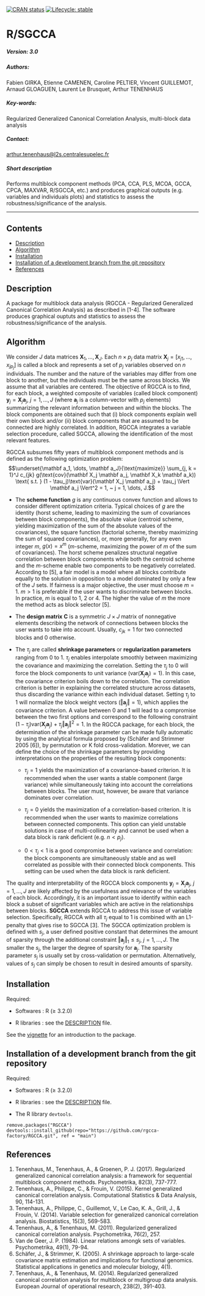 <!-- badges: start -->
  [![CRAN status](https://www.r-pkg.org/badges/version/RGCCA)](https://CRAN.R-project.org/package=RGCCA)
  [![Lifecycle: stable](https://img.shields.io/badge/lifecycle-stable-green.svg)](https://lifecycle.r-lib.org/articles/stages.html#stable)

<!-- badges: end -->

# R/SGCCA

##### Version: 3.0

##### Authors:
Fabien GIRKA, Etienne CAMENEN,  Caroline PELTIER, Vincent GUILLEMOT, 
Arnaud GLOAGUEN, Laurent Le Brusquet, Arthur TENENHAUS

##### Key-words:
Regularized Generalized Canonical Correlation Analysis, multi-block data analysis

##### Contact:
arthur.tenenhaus@l2s.centralesupelec.fr

##### Short description
Performs multiblock component methods (PCA, CCA, PLS, MCOA, GCCA, CPCA, MAXVAR, R/SGCCA, etc.) and produces graphical outputs (e.g. variables and individuals plots) and statistics to assess the robustness/significance of the analysis.

---

## Contents
  - [Description](#description)
  - [Algorithm](#algorithm)
  - [Installation](#installation)
  - [Installation of a development branch from the git repository](#installation-of-a-development-branch-from-the-git-repository)
  - [References](#references)

## Description
A package for multiblock data analysis (RGCCA - Regularized Generalized Canonical Correlation Analysis) as described in [1-4]. The software produces graphical ouptuts and statistics to assess the robustness/significance of the analysis.

## Algorithm
We consider $J$ data matrices $\mathbf X_1 , \dots, \mathbf X_J$. Each $n \times p_j$ data matrix 
$\mathbf X_j = \left[ x_{j1}, \dots, x_{jp_j} \right]$ 
is called a block and represents a set of $p_j$ variables observed on $n$ individuals. The number and the nature of the variables may differ from one block to another, but the individuals must be the same across blocks. We assume that all variables are centered. The objective of RGCCA is to find, for each block, a weighted composite of variables (called block component) $\mathbf y_j = \mathbf X_j  \mathbf a_j, ~ j = 1 ,..., J$ (where $\mathbf a_j$ is a column-vector with $p_j$ elements) summarizing the relevant information between and within the blocks. The block components are obtained such that (i) block components explain well their own block and/or (ii) block components that are assumed to be connected are highly correlated. In addition, RGCCA integrates a variable selection procedure, called SGCCA, allowing the identification of the most relevant features.

RGCCA subsumes fifty years of multiblock component methods and is defined as the following optimization problem:
$$\underset{\mathbf a_1, \dots, \mathbf a_J}{\text{maximize}} \sum_{j, k = 1}^J c_{jk} g(\text{cov}(\mathbf X_j \mathbf a_j, \mathbf X_k \mathbf a_k)) \text{ s.t. } (1 - \tau_j)\text{var}(\mathbf X_j \mathbf a_j) + \tau_j \Vert \mathbf a_j \Vert^2 = 1, ~ j = 1, \dots, J.$$

- The **scheme function** $g$ is any continuous convex function and allows to consider different optimization criteria. Typical choices of $g$ are the identity (horst scheme, leading to maximizing the sum of covariances between block components), the absolute value (centroid scheme, yielding maximization of the sum of the absolute values of the covariances), the square function (factorial scheme, thereby maximizing the sum of squared covariances), or, more generally, for any even integer $m$, $g(x) = x^m$ ($m$-scheme, maximizing the power of $m$ of the sum of covariances). The horst scheme penalizes structural negative correlation between block components while both the centroid scheme and the $m$-scheme enable two components to be negatively correlated. According to [5], a fair model is a model where all blocks contribute equally to the solution in opposition to a model dominated by only a few of the $J$ sets. If fairness is a major objective, the user must choose $m = 1$. $m > 1$ is preferable if the user wants to discriminate between blocks. In practice, $m$ is equal to 1, 2 or 4. The higher the value of $m$ the more the method acts as block selector [5].

- The **design matrix** $\mathbf C$ is a symmetric $J \times J$ matrix of nonnegative elements describing the network of connections between blocks the user wants to take into account. Usually, $c_{jk} = 1$ for two connected blocks and 0 otherwise.

- The $\tau_j$ are called **shrinkage parameters** or **regularization parameters** ranging from 0 to 1. $\tau_j$ enables interpolate smoothly between maximizing the covariance and maximizing the correlation. Setting the $\tau_j$ to 0 will force the block components to unit variance ($\text{var}(\mathbf X_j \mathbf a_j) = 1$). In this case, the covariance criterion boils down to the correlation. The correlation criterion is better in explaining the correlated structure across datasets, thus discarding the variance within each individual dataset. Setting $\tau_j$ to 1 will normalize the block weight vectors ($\Vert \mathbf a_j \Vert = 1$), which applies the covariance criterion. A value between 0 and 1 will lead to a compromise between the two first options and correspond to the following constraint $(1 − \tau_j)  \text{var}(\mathbf X_j \mathbf a_j) + \tau_j \Vert \mathbf a_j \Vert^2 = 1$. In the RGCCA package, for each block, the determination of the shrinkage parameter can be made fully automatic by using the analytical formula proposed by (Schäfer and Strimmer 2005 [6]), by permutation or K fold cross-validation.
Morever, we can define the choice of the shrinkage parameters by providing interpretations on the properties of the resulting block components:

    - $\tau_j = 1$ yields the maximization of a covariance-based criterion. It is recommended when the user wants a stable component (large variance) while simultaneously taking into account the correlations between blocks. The user must, however, be aware that variance dominates over correlation.

    - $\tau_j = 0$ yields the maximization of a correlation-based criterion. It is recommended when the user wants to maximize correlations between connected components. This option can yield unstable solutions in case of multi-collinearity and cannot be used when a data block is rank deficient (e.g. $n < p_j$).

    - $0 < \tau_j < 1$ is a good compromise between variance and correlation: the block components are simultaneously stable and as well correlated as possible with their connected block components. This setting can be used when the data block is rank deficient.

The quality and interpretability of the RGCCA block components $\mathbf y_j = \mathbf X_j \mathbf a_j, ~ j = 1 , \dots, J$ are likely affected by the usefulness and relevance of the variables of each block. Accordingly, it is an important issue to identify within each block a subset of significant variables which are active in the relationships between blocks. **SGCCA** extends RGCCA to address this issue of variable selection. Specifically, RGCCA with all $\tau_j$ equal to 1 is combined with an L1-penalty that gives rise to SGCCA [3]. The SGCCA optimization problem is defined with $s_j$, a user defined positive constant that determines the amount of sparsity through the additional constraint $\Vert \mathbf a_j \Vert_1 \leq s_j, ~ j = 1, \dots, J$. The smaller the $s_j$, the larger the degree of sparsity for $\mathbf a_j$. The sparsity parameter $s_j$ is usually set by cross-validation or permutation. Alternatively, values of $s_j$ can simply be chosen to result in desired amounts of sparsity.

## Installation
Required:

- Softwares : R (≥ 3.2.0)

- R libraries : see the [DESCRIPTION](https://github.com/rgcca-factory/RGCCA/blob/main/DESCRIPTION) file.

See the [vignette]() for an introduction to the package.


## Installation of a development branch from the git repository
Required:

- Softwares : R (≥ 3.2.0)

- R libraries : see the [DESCRIPTION](https://github.com/rgcca-factory/RGCCA/blob/main/DESCRIPTION) file.

- The R library `devtools`.

```
remove.packages("RGCCA")
devtools::install_github(repo="https://github.com/rgcca-factory/RGCCA.git", ref = "main")
```

## References
1. Tenenhaus, M., Tenenhaus, A., & Groenen, P. J. (2017). Regularized generalized canonical correlation analysis: a framework for sequential multiblock component methods. Psychometrika, 82(3), 737-777.
2. Tenenhaus, A., Philippe, C., & Frouin, V. (2015). Kernel generalized canonical correlation analysis. Computational Statistics & Data Analysis, 90, 114-131.
3. Tenenhaus, A., Philippe, C., Guillemot, V., Le Cao, K. A., Grill, J., & Frouin, V. (2014). Variable selection for generalized canonical correlation analysis. Biostatistics, 15(3), 569-583.
4. Tenenhaus, A., & Tenenhaus, M. (2011). Regularized generalized canonical correlation analysis. Psychometrika, 76(2), 257.
5. Van de Geer, J. P. (1984). Linear relations amongk sets of variables. Psychometrika, 49(1), 79-94.
6. Schäfer, J., & Strimmer, K. (2005). A shrinkage approach to large-scale covariance matrix estimation and implications for functional genomics. Statistical applications in genetics and molecular biology, 4(1).
7. Tenenhaus, A., & Tenenhaus, M. (2014). Regularized generalized canonical correlation analysis for multiblock or multigroup data analysis. European Journal of operational research, 238(2), 391-403.
